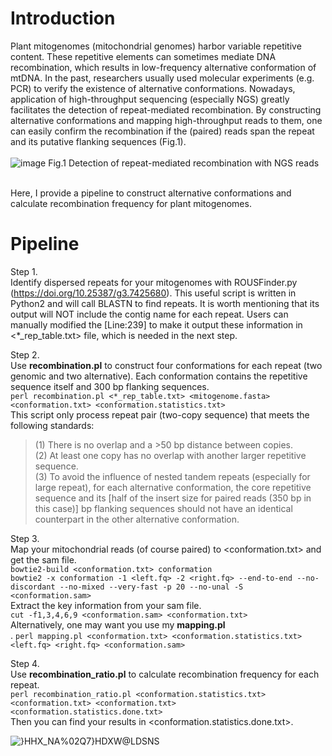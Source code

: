 # Introduction

Plant mitogenomes (mitochondrial genomes) harbor variable repetitive content. These repetitive elements can sometimes mediate DNA recombination, which results in low-frequency alternative conformation of mtDNA. In the past, researchers usually used molecular experiments (e.g. PCR) to verify the existence of alternative conformations. Nowadays, application of high-throughput sequencing (especially NGS) greatly facilitates the detection of repeat-mediated recombination. By constructing alternative conformations and mapping high-throughput reads to them, one can easily confirm the recombination if the (paired) reads span the repeat and its putative flanking sequences (Fig.1).<br /><br />
![image](https://user-images.githubusercontent.com/48025559/217806157-21f7c74b-9b02-4719-9551-4190288a18bf.png)
Fig.1 Detection of repeat-mediated recombination with NGS reads<br /><br />

Here, I provide a pipeline to construct alternative conformations and calculate recombination frequency for plant mitogenomes.

# Pipeline

Step 1. <br />
Identify dispersed repeats for your mitogenomes with ROUSFinder.py (https://doi.org/10.25387/g3.7425680). This useful script is written in Python2 and will call BLASTN to find repeats. It is worth mentioning that its output will NOT include the contig name for each repeat. Users can manually modified the [Line:239] to make it output these information in <*_rep_table.txt> file, which is needed in the next step.

Step 2. <br />
Use **recombination.pl** to construct four conformations for each repeat (two genomic and two alternative). Each conformation contains the repetitive sequence itself and 300 bp flanking sequences. <br />
`perl recombination.pl <*_rep_table.txt> <mitogenome.fasta> <conformation.txt> <conformation.statistics.txt>`<br />
This script only process repeat pair (two-copy sequence) that meets the following standards:
> (1) There is no overlap and a >50 bp distance between copies.<br />
> (2) At least one copy has no overlap with another larger repetitive sequence.<br />
> (3) To avoid the influence of nested tandem repeats (especially for large repeat), for each alternative conformation, the core repetitive sequence and its [half of the insert size for paired reads (350 bp in this case)] bp flanking sequences should not have an identical counterpart in the other alternative conformation.

Step 3. <br />
Map your mitochondrial reads (of course paired) to <conformation.txt> and get the sam file.<br />
`bowtie2-build <conformation.txt> conformation`<br />
`bowtie2 -x conformation -1 <left.fq> -2 <right.fq> --end-to-end --no-discordant --no-mixed --very-fast -p 20 --no-unal -S <conformation.sam>`<br />
Extract the key information from your sam file.<br />
`cut -f1,3,4,6,9 <conformation.sam> <conformation.txt>`<br />
Alternatively, one may want you use my **mapping.pl**<br />.
`perl mapping.pl <conformation.txt> <conformation.statistics.txt> <left.fq> <right.fq> <conformation.sam>`

Step 4. <br />
Use **recombination_ratio.pl** to calculate recombination frequency for each repeat.<br />
`perl recombination_ratio.pl <conformation.statistics.txt> <conformation.txt> <conformation.txt> <conformation.statistics.done.txt>`<br />
Then you can find your results in <conformation.statistics.done.txt>.

![}HHX_NA%02Q7}HDXW@LDSNS](https://user-images.githubusercontent.com/48025559/217771027-1ef4b9d9-7d24-4715-8001-d8662d136c5e.png)

